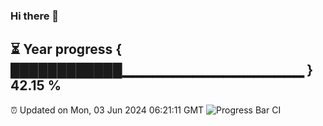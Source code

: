 ### Hi there 👋
⏳ Year progress { ████████████▁▁▁▁▁▁▁▁▁▁▁▁▁▁▁▁▁▁ } 42.15 %
---
⏰ Updated on Mon, 03 Jun 2024 06:21:11 GMT
![Progress Bar CI](https://github.com/liununu/liununu/workflows/Progress%20Bar%20CI/badge.svg)
